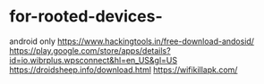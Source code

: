 # for-rooted-devices-
android only 
https://www.hackingtools.in/free-download-andosid/
https://play.google.com/store/apps/details?id=io.wibrplus.wpsconnect&hl=en_US&gl=US
https://droidsheep.info/download.html
https://wifikillapk.com/
